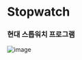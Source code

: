 <h1>Stopwatch</h1>

<h3>현대 스톱워치 프로그램</h3>

![image](https://github.com/leeyongha2006/Javascript-project/assets/126844590/27e4e19a-0e10-48d9-b6d0-1bc22751709e)




